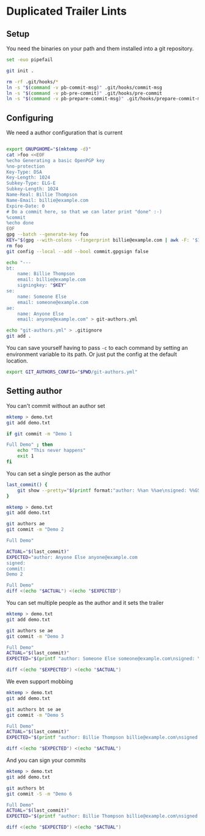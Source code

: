 # Duplicated Trailer Lints

## Setup

You need the binaries on your path and them installed into a git
repository.

``` bash
set -euo pipefail

git init .

rm -rf .git/hooks/*
ln -s "$(command -v pb-commit-msg)" .git/hooks/commit-msg
ln -s "$(command -v pb-pre-commit)" .git/hooks/pre-commit
ln -s "$(command -v pb-prepare-commit-msg)" .git/hooks/prepare-commit-msg
```

## Configuring

We need a author configuration that is current

``` bash

export GNUPGHOME="$(mktemp -d)"
cat >foo <<EOF
%echo Generating a basic OpenPGP key
%no-protection
Key-Type: DSA
Key-Length: 1024
Subkey-Type: ELG-E
Subkey-Length: 1024
Name-Real: Billie Thompson
Name-Email: billie@example.com
Expire-Date: 0
# Do a commit here, so that we can later print "done" :-)
%commit
%echo done
EOF
gpg --batch --generate-key foo
KEY="$(gpg --with-colons --fingerprint billie@example.com | awk -F: '$1 == "fpr" {print $10;}' | head -n 1)"
rm foo
git config --local --add --bool commit.gpgsign false

echo "---
bt:
    name: Billie Thompson
    email: billie@example.com
    signingkey: "$KEY"
se:
    name: Someone Else
    email: someone@example.com
ae:
    name: Anyone Else
    email: anyone@example.com" > git-authors.yml

echo "git-authors.yml" > .gitignore
git add .
```

You can save yourself having to pass `-c` to each command by setting an
environment variable to its path. Or just put the config at the default
location.

``` bash
export GIT_AUTHORS_CONFIG="$PWD/git-authors.yml"
```

## Setting author

You can't commit without an author set

``` bash
mktemp > demo.txt
git add demo.txt

if git commit -m "Demo 1

Full Demo" ; then
    echo "This never happens" 
    exit 1
fi
```

You can set a single person as the author

``` bash
last_commit() {
    git show --pretty="$(printf format:"author: %%an %%ae\nsigned: %%GS\ncommit:\n%%B")" -q
}

mktemp > demo.txt
git add demo.txt

git authors ae
git commit -m "Demo 2

Full Demo"

ACTUAL="$(last_commit)"
EXPECTED="author: Anyone Else anyone@example.com
signed: 
commit:
Demo 2

Full Demo"
diff <(echo "$ACTUAL") <(echo "$EXPECTED")
```

You can set multiple people as the author and it sets the trailer

``` bash
mktemp > demo.txt
git add demo.txt

git authors se ae
git commit -m "Demo 3

Full Demo"
ACTUAL="$(last_commit)"
EXPECTED="$(printf "author: Someone Else someone@example.com\nsigned: \ncommit:\nDemo 3\nFull Demo\n\nCo-authored-by: Anyone Else <anyone@example.com>\n")"

diff <(echo "$EXPECTED") <(echo "$ACTUAL")
```

We even support mobbing

``` bash
mktemp > demo.txt
git add demo.txt

git authors bt se ae
git commit -m "Demo 5

Full Demo"
ACTUAL="$(last_commit)"
EXPECTED="$(printf "author: Billie Thompson billie@example.com\nsigned: \ncommit:\nDemo 5\nFull Demo\n\nCo-authored-by: Someone Else <someone@example.com>\n\nCo-authored-by: Anyone Else <anyone@example.com>\n")"

diff <(echo "$EXPECTED") <(echo "$ACTUAL")
```

And you can sign your commits

``` bash
mktemp > demo.txt
git add demo.txt

git authors bt
git commit -S -m "Demo 6

Full Demo"
ACTUAL="$(last_commit)"
EXPECTED="$(printf "author: Billie Thompson billie@example.com\nsigned: Billie Thompson <billie@example.com>\ncommit:\nDemo 6\nFull Demo\n\n")"

diff <(echo "$EXPECTED") <(echo "$ACTUAL")
```
